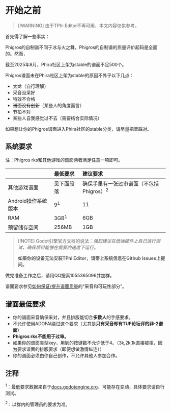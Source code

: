# 开始之前

> [!WARNING] 由于TPhi Editor不再可用，本文内容仅供参考。

首先得了解一些事实：

Phigros的自制谱不同于冰与火之舞，Phigros的自制谱的质量评价起码是全面的。然而，

截至2025年8月，Phira社区上架为stable的谱面不足500个。

Phigros谱面未在Phira社区上架为stable的原因不外乎以下几点：

* 太龙（自行理解）
* 采音没采好
* 特效不合格
* ~~谱面没有创新~~（某些人的角度而言）
* 节拍不对
* 某些人自我感觉过不去（需要结合实际情况）

如果想让你的Phigros谱面进入Phira社区的stable分类，请尽量把音踩对。

## 系统要求

注：Phigros rks和其他游戏的谱面两者满足任意一项即可。

|  | 最低要求 | 建议要求 |
| :------ | :------ | :------ |
| 其他游戏谱面 | 见下面段落 | 确保手里有一张过审谱面（不包括Phigros）<sup>2</sup> |
| Android操作系统版本 | 9<sup>1</sup> | 11 |
| RAM | 3GB<sup>1</sup> | 6GB |
| 预留储存空间 | 256MB | 1GB |

> [!NOTE] Godot引擎官方文档的说法：*强烈建议在低端硬件上自己进行测试，确保项目能够在需要的速度下运行。*
>
> **如果你的设备无法安装TPhi Editor，请带上系统信息在Github Issues上提问。**

做完准备工作之后，请用QQ搜索1055365096并加群。

谱面要求参见[如何保证/提升谱面质量](/stable-guide)的“采音和可玩性部分”。

## 谱面最低要求

- 你的谱面采音确保采对，并且排版能切合**多数人**的手感要求。
- 不允许使用ADOFAI绕过这个要求（尤其是**只有采音却有TUF论坛评的非-2谱面**）
- **Phigros rks不能用于过审。**
- 如果你的谱面类型key，用到的按键数不允许低于4。（3k,2k,1k直接被拒，因为要求谱面的排版要求（即便想做激情纵连））
- 你的谱面必须由你自己创作，不允许其他人参加合作。

## 注释

<sup>1</sup>：最低要求数据来自于[docs.godotengine.org](https://docs.godotengine.org/zh-cn/4.x/about/system_requirements.html#id2)，可能存在变动，具体要求请自行测试。

<sup>2</sup>：以群内的管理员的要求为准。